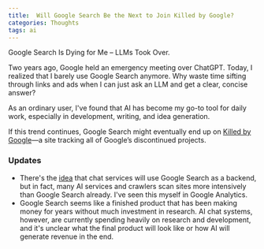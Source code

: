```yaml
---
title:  Will Google Search Be the Next to Join Killed by Google?
categories: Thoughts
tags: ai
---
```


Google Search Is Dying for Me – LLMs Took Over.

Two years ago, Google held an emergency meeting over ChatGPT. Today, I realized that I barely use Google Search anymore. Why waste time sifting through links and ads when I can just ask an LLM and get a clear, concise answer?  

As an ordinary user, I've found that AI has become my go-to tool for daily work, especially in development, writing, and idea generation.

If this trend continues, Google Search might eventually end up on [Killed by Google](https://killedbygoogle.com)—a site tracking all of Google’s discontinued projects.


### Updates
- There's the [idea](https://news.ycombinator.com/reply?id=43061256) that chat services will use Google Search as a backend, but in fact, many AI services and crawlers scan sites more intensively than Google Search already. I've seen this myself in Google Analytics.
- Google Search seems like a finished product that has been making money for years without much investment in research. AI chat systems, however, are currently spending heavily on research and development, and it's unclear what the final product will look like or how AI will generate revenue in the end.
